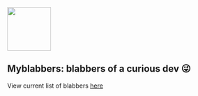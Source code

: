 <img src="https://github.com/Cijin/myblabbers/assets/1990966/47dfaf53-5038-4765-9f64-a12c4441638b" width=100 height=100 />


## Myblabbers: blabbers of a curious dev 😜
View current list of blabbers [here](myblabbers.com)

